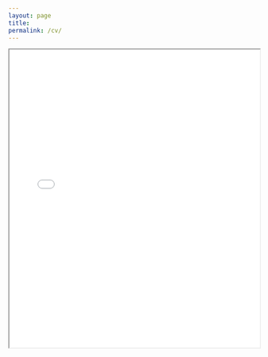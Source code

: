 ```yaml
---
layout: page
title: 
permalink: /cv/
---
```


<iframe src="{{ site.baseurl }}/images/Zhou_CV.pdf" width="100%" height="600px"></iframe>
